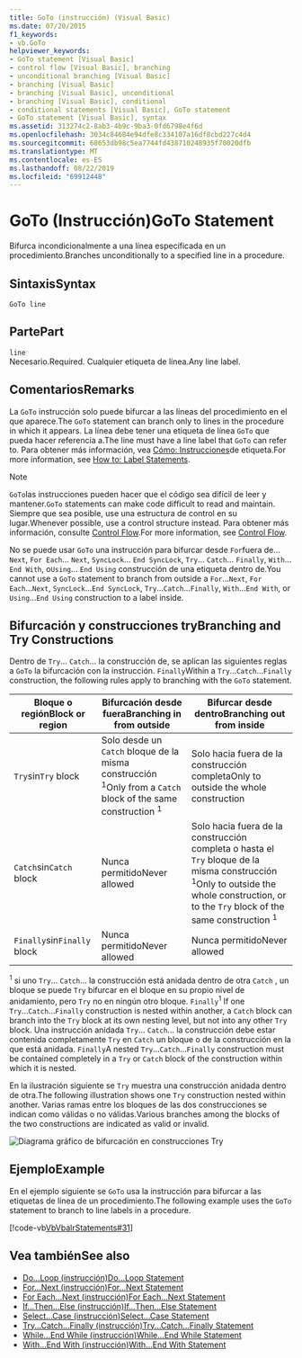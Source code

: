 ```yaml
---
title: GoTo (instrucción) (Visual Basic)
ms.date: 07/20/2015
f1_keywords:
- vb.GoTo
helpviewer_keywords:
- GoTo statement [Visual Basic]
- control flow [Visual Basic], branching
- unconditional branching [Visual Basic]
- branching [Visual Basic]
- branching [Visual Basic], unconditional
- branching [Visual Basic], conditional
- conditional statements [Visual Basic], GoTo statement
- GoTo statement [Visual Basic], syntax
ms.assetid: 313274c2-8ab3-4b9c-9ba3-0fd6798e4f6d
ms.openlocfilehash: 3034c84684e94dfe8c334107a16df8cbd227c4d4
ms.sourcegitcommit: 68653db98c5ea7744fd438710248935f70020dfb
ms.translationtype: MT
ms.contentlocale: es-ES
ms.lasthandoff: 08/22/2019
ms.locfileid: "69912448"
---
```

# <a name="goto-statement"></a><span data-ttu-id="5436d-102">GoTo (Instrucción)</span><span class="sxs-lookup"><span data-stu-id="5436d-102">GoTo Statement</span></span>
<span data-ttu-id="5436d-103">Bifurca incondicionalmente a una línea especificada en un procedimiento.</span><span class="sxs-lookup"><span data-stu-id="5436d-103">Branches unconditionally to a specified line in a procedure.</span></span>  
  
## <a name="syntax"></a><span data-ttu-id="5436d-104">Sintaxis</span><span class="sxs-lookup"><span data-stu-id="5436d-104">Syntax</span></span>  
  
```  
GoTo line  
```  
  
## <a name="part"></a><span data-ttu-id="5436d-105">Parte</span><span class="sxs-lookup"><span data-stu-id="5436d-105">Part</span></span>  
 `line`  
 <span data-ttu-id="5436d-106">Necesario.</span><span class="sxs-lookup"><span data-stu-id="5436d-106">Required.</span></span> <span data-ttu-id="5436d-107">Cualquier etiqueta de línea.</span><span class="sxs-lookup"><span data-stu-id="5436d-107">Any line label.</span></span>  
  
## <a name="remarks"></a><span data-ttu-id="5436d-108">Comentarios</span><span class="sxs-lookup"><span data-stu-id="5436d-108">Remarks</span></span>  
 <span data-ttu-id="5436d-109">La `GoTo` instrucción solo puede bifurcar a las líneas del procedimiento en el que aparece.</span><span class="sxs-lookup"><span data-stu-id="5436d-109">The `GoTo` statement can branch only to lines in the procedure in which it appears.</span></span> <span data-ttu-id="5436d-110">La línea debe tener una etiqueta de línea `GoTo` que pueda hacer referencia a.</span><span class="sxs-lookup"><span data-stu-id="5436d-110">The line must have a line label that `GoTo` can refer to.</span></span> <span data-ttu-id="5436d-111">Para obtener más información, vea [Cómo: Instrucciones](../../../visual-basic/programming-guide/program-structure/how-to-label-statements.md)de etiqueta.</span><span class="sxs-lookup"><span data-stu-id="5436d-111">For more information, see [How to: Label Statements](../../../visual-basic/programming-guide/program-structure/how-to-label-statements.md).</span></span>  
  
> [!NOTE]
> <span data-ttu-id="5436d-112">`GoTo`las instrucciones pueden hacer que el código sea difícil de leer y mantener.</span><span class="sxs-lookup"><span data-stu-id="5436d-112">`GoTo` statements can make code difficult to read and maintain.</span></span> <span data-ttu-id="5436d-113">Siempre que sea posible, use una estructura de control en su lugar.</span><span class="sxs-lookup"><span data-stu-id="5436d-113">Whenever possible, use a control structure instead.</span></span> <span data-ttu-id="5436d-114">Para obtener más información, consulte [Control Flow](../../../visual-basic/programming-guide/language-features/control-flow/index.md).</span><span class="sxs-lookup"><span data-stu-id="5436d-114">For more information, see [Control Flow](../../../visual-basic/programming-guide/language-features/control-flow/index.md).</span></span>  
  
 <span data-ttu-id="5436d-115">No se puede usar `GoTo` una instrucción para bifurcar desde `For`fuera de... `Next`, `For Each`... `Next`, `SyncLock`... `End SyncLock`, `Try`... `Catch`... `Finally`, `With`... `End With`, o`Using`... `End Using` construcción de una etiqueta dentro de.</span><span class="sxs-lookup"><span data-stu-id="5436d-115">You cannot use a `GoTo` statement to branch from outside a `For`...`Next`, `For Each`...`Next`, `SyncLock`...`End SyncLock`, `Try`...`Catch`...`Finally`, `With`...`End With`, or `Using`...`End Using` construction to a label inside.</span></span>  
  
## <a name="branching-and-try-constructions"></a><span data-ttu-id="5436d-116">Bifurcación y construcciones try</span><span class="sxs-lookup"><span data-stu-id="5436d-116">Branching and Try Constructions</span></span>  
 <span data-ttu-id="5436d-117">Dentro de `Try`... `Catch`... la construcción de, se aplican las siguientes reglas a `GoTo` la bifurcación con la instrucción. `Finally`</span><span class="sxs-lookup"><span data-stu-id="5436d-117">Within a `Try`...`Catch`...`Finally` construction, the following rules apply to branching with the `GoTo` statement.</span></span>  
  
|<span data-ttu-id="5436d-118">Bloque o región</span><span class="sxs-lookup"><span data-stu-id="5436d-118">Block or region</span></span>|<span data-ttu-id="5436d-119">Bifurcación desde fuera</span><span class="sxs-lookup"><span data-stu-id="5436d-119">Branching in from outside</span></span>|<span data-ttu-id="5436d-120">Bifurcar desde dentro</span><span class="sxs-lookup"><span data-stu-id="5436d-120">Branching out from inside</span></span>|  
|---------------------|-------------------------------|-------------------------------|  
|<span data-ttu-id="5436d-121">`Try`sin</span><span class="sxs-lookup"><span data-stu-id="5436d-121">`Try` block</span></span>|<span data-ttu-id="5436d-122">Solo desde un `Catch` bloque de la misma construcción <sup>1</sup></span><span class="sxs-lookup"><span data-stu-id="5436d-122">Only from a `Catch` block of the same construction <sup>1</sup></span></span>|<span data-ttu-id="5436d-123">Solo hacia fuera de la construcción completa</span><span class="sxs-lookup"><span data-stu-id="5436d-123">Only to outside the whole construction</span></span>|  
|<span data-ttu-id="5436d-124">`Catch`sin</span><span class="sxs-lookup"><span data-stu-id="5436d-124">`Catch` block</span></span>|<span data-ttu-id="5436d-125">Nunca permitido</span><span class="sxs-lookup"><span data-stu-id="5436d-125">Never allowed</span></span>|<span data-ttu-id="5436d-126">Solo hacia fuera de la construcción completa o hasta el `Try` bloque de la misma construcción <sup>1</sup></span><span class="sxs-lookup"><span data-stu-id="5436d-126">Only to outside the whole construction, or to the `Try` block of the same construction <sup>1</sup></span></span>|  
|<span data-ttu-id="5436d-127">`Finally`sin</span><span class="sxs-lookup"><span data-stu-id="5436d-127">`Finally` block</span></span>|<span data-ttu-id="5436d-128">Nunca permitido</span><span class="sxs-lookup"><span data-stu-id="5436d-128">Never allowed</span></span>|<span data-ttu-id="5436d-129">Nunca permitido</span><span class="sxs-lookup"><span data-stu-id="5436d-129">Never allowed</span></span>|  
  
 <span data-ttu-id="5436d-130"><sup>1</sup> si uno `Try`... `Catch`... la construcción está anidada dentro de otra `Catch` , un bloque se puede `Try` bifurcar en el bloque en su propio nivel de anidamiento, pero `Try` no en ningún otro bloque. `Finally`</span><span class="sxs-lookup"><span data-stu-id="5436d-130"><sup>1</sup> If one `Try`...`Catch`...`Finally` construction is nested within another, a `Catch` block can branch into the `Try` block at its own nesting level, but not into any other `Try` block.</span></span> <span data-ttu-id="5436d-131">Una instrucción anidada `Try`... `Catch`... la construcción debe estar contenida completamente `Try` en `Catch` un bloque o de la construcción en la que está anidada. `Finally`</span><span class="sxs-lookup"><span data-stu-id="5436d-131">A nested `Try`...`Catch`...`Finally` construction must be contained completely in a `Try` or `Catch` block of the construction within which it is nested.</span></span>  
  
 <span data-ttu-id="5436d-132">En la ilustración siguiente se `Try` muestra una construcción anidada dentro de otra.</span><span class="sxs-lookup"><span data-stu-id="5436d-132">The following illustration shows one `Try` construction nested within another.</span></span> <span data-ttu-id="5436d-133">Varias ramas entre los bloques de las dos construcciones se indican como válidas o no válidas.</span><span class="sxs-lookup"><span data-stu-id="5436d-133">Various branches among the blocks of the two constructions are indicated as valid or invalid.</span></span>  
  
 ![Diagrama gráfico de bifurcación en construcciones Try](./media/goto-statement/try-construction-branching.gif)  
  
## <a name="example"></a><span data-ttu-id="5436d-135">Ejemplo</span><span class="sxs-lookup"><span data-stu-id="5436d-135">Example</span></span>  
 <span data-ttu-id="5436d-136">En el ejemplo siguiente se `GoTo` usa la instrucción para bifurcar a las etiquetas de línea de un procedimiento.</span><span class="sxs-lookup"><span data-stu-id="5436d-136">The following example uses the `GoTo` statement to branch to line labels in a procedure.</span></span>  
  
 [!code-vb[VbVbalrStatements#31](~/samples/snippets/visualbasic/VS_Snippets_VBCSharp/VbVbalrStatements/VB/Class1.vb#31)]  
  
## <a name="see-also"></a><span data-ttu-id="5436d-137">Vea también</span><span class="sxs-lookup"><span data-stu-id="5436d-137">See also</span></span>

- [<span data-ttu-id="5436d-138">Do...Loop (instrucción)</span><span class="sxs-lookup"><span data-stu-id="5436d-138">Do...Loop Statement</span></span>](../../../visual-basic/language-reference/statements/do-loop-statement.md)
- [<span data-ttu-id="5436d-139">For...Next (instrucción)</span><span class="sxs-lookup"><span data-stu-id="5436d-139">For...Next Statement</span></span>](../../../visual-basic/language-reference/statements/for-next-statement.md)
- [<span data-ttu-id="5436d-140">For Each...Next (instrucción)</span><span class="sxs-lookup"><span data-stu-id="5436d-140">For Each...Next Statement</span></span>](../../../visual-basic/language-reference/statements/for-each-next-statement.md)
- [<span data-ttu-id="5436d-141">If...Then...Else (instrucción)</span><span class="sxs-lookup"><span data-stu-id="5436d-141">If...Then...Else Statement</span></span>](../../../visual-basic/language-reference/statements/if-then-else-statement.md)
- [<span data-ttu-id="5436d-142">Select...Case (instrucción)</span><span class="sxs-lookup"><span data-stu-id="5436d-142">Select...Case Statement</span></span>](../../../visual-basic/language-reference/statements/select-case-statement.md)
- [<span data-ttu-id="5436d-143">Try...Catch...Finally (instrucción)</span><span class="sxs-lookup"><span data-stu-id="5436d-143">Try...Catch...Finally Statement</span></span>](../../../visual-basic/language-reference/statements/try-catch-finally-statement.md)
- [<span data-ttu-id="5436d-144">While...End While (instrucción)</span><span class="sxs-lookup"><span data-stu-id="5436d-144">While...End While Statement</span></span>](../../../visual-basic/language-reference/statements/while-end-while-statement.md)
- [<span data-ttu-id="5436d-145">With...End With (instrucción)</span><span class="sxs-lookup"><span data-stu-id="5436d-145">With...End With Statement</span></span>](../../../visual-basic/language-reference/statements/with-end-with-statement.md)
